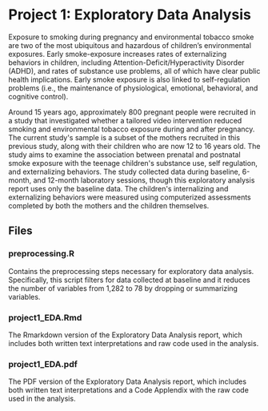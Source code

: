 # Project 1: Exploratory Data Analysis

Exposure to smoking during pregnancy and environmental tobacco smoke are two of the most ubiquitous and hazardous of children’s environmental exposures. Early smoke-exposure increases rates of externalizing behaviors in children, including Attention-Deficit/Hyperactivity Disorder (ADHD), and rates of substance use problems, all of which have clear public health implications. Early smoke exposure is also linked to self-regulation problems (i.e., the maintenance of physiological, emotional, behavioral, and cognitive control). 

Around 15 years ago, approximately 800 pregnant people were recruited in a study that investigated whether a tailored video intervention reduced smoking and environmental tobacco exposure during and after pregnancy. The current study's sample is a subset of the mothers recruited in this previous study, along with their children who are now 12 to 16 years old. The study aims to examine the association between prenatal and postnatal smoke exposure with the teenage children's substance use, self regulation, and externalizing behaviors. The study collected data during baseline, 6-month, and 12-month laboratory sessions, though this exploratory analysis report uses only the baseline data. The children's internalizing and externalizing behaviors were measured using computerized assessments completed by both the mothers and the children themselves.

## Files

### preprocessing.R
Contains the preprocessing steps necessary for exploratory data analysis. Specifically, this script filters for data collected at baseline and it reduces the number of variables from 1,282 to 78 by dropping or summarizing variables. 

### project1_EDA.Rmd
The Rmarkdown version of the Exploratory Data Analysis report, which includes both written text interpretations and raw code used in the analysis. 

### project1_EDA.pdf
The PDF version of the Exploratory Data Analysis report, which includes both written text interpretations and a Code Applendix with the raw code used in the analysis. 
